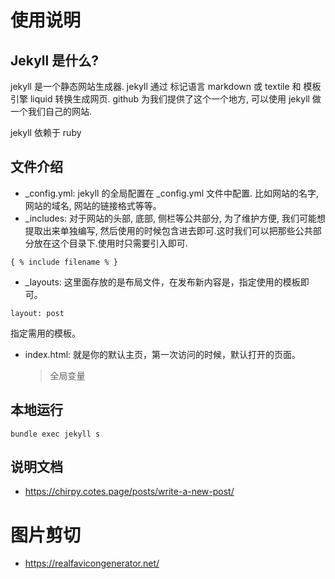 # 使用说明

## Jekyll 是什么?

jekyll 是一个静态网站生成器. jekyll 通过 标记语言 markdown 或 textile 和 模板引擎 liquid 转换生成网页. github 为我们提供了这个一个地方, 可以使用 jekyll 做一个我们自己的网站.

jekyll 依赖于 ruby

## 文件介绍

- \_config.yml: jekyll 的全局配置在 \_config.yml 文件中配置. 比如网站的名字, 网站的域名, 网站的链接格式等等。
- \_includes: 对于网站的头部, 底部, 侧栏等公共部分, 为了维护方便, 我们可能想提取出来单独编写, 然后使用的时候包含进去即可.这时我们可以把那些公共部分放在这个目录下.使用时只需要引入即可.

```
{ % include filename % }
```

- \_layouts: 这里面存放的是布局文件，在发布新内容是，指定使用的模板即可。

```
layout: post
```

指定需用的模板。

- index.html: 就是你的默认主页，第一次访问的时候，默认打开的页面。
  > 全局变量

## 本地运行

```
bundle exec jekyll s
```

## 说明文档

- https://chirpy.cotes.page/posts/write-a-new-post/

# 图片剪切

- https://realfavicongenerator.net/
